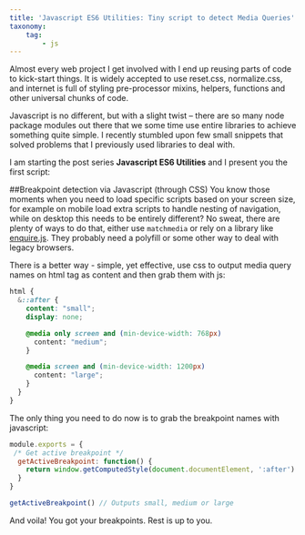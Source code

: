 ```yaml
---
title: 'Javascript ES6 Utilities: Tiny script to detect Media Queries'
taxonomy:
    tag:
        - js
---
```


Almost every web project I get involved with I end up reusing parts of code to kick-start things. It is widely accepted to use reset.css, normalize.css, and internet is full of styling pre-processor mixins, helpers, functions and other universal chunks of code.

Javascript is no different, but with a slight twist – there are so many node package modules out there that we some time use entire libraries to achieve something quite simple. I recently stumbled upon few small snippets that solved problems that I previously used libraries to deal with. 

I am starting the post series **Javascript ES6 Utilities** and I present you the first script: 


##Breakpoint detection via Javascript (through CSS)
You know those moments when you need to load specific scripts based on your screen size, for example on mobile load extra scripts to handle nesting of navigation, while on desktop this needs to be entirely different? No sweat, there are plenty of ways to do that, either use `matchmedia` or rely on a library like [enquire.js](http://wicky.nillia.ms/enquire.js/ "Enquire.js"). They probably need a polyfill or some other way to deal with legacy browsers. 

There is a better way - simple, yet effective, use css to output media query names on html tag as content and then grab them with js:
```css
html {
  &::after {
    content: "small";
    display: none;

    @media only screen and (min-device-width: 768px) 
      content: "medium";
    }

    @media screen and (min-device-width: 1200px) 
      content: "large";
    }
  }
}
```
The only thing you need to do now is to grab the breakpoint names with javascript:
```javascript
module.exports = {
 /* Get active breakpoint */
  getActiveBreakpoint: function() {
    return window.getComputedStyle(document.documentElement, ':after').getPropertyValue('content').replace(/['"]/g, '');
  }
}

getActiveBreakpoint() // Outputs small, medium or large
```
And voila! You got your breakpoints. Rest is up to you.